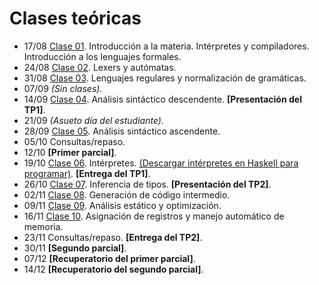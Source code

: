 Clases teóricas
===============

* 17/08 [Clase 01](files/clase01_introduccion.pdf). Introducción a la materia. Intérpretes y compiladores. Introducción a los lenguajes formales.
* 24/08 [Clase 02](files/clase02_lexers_y_automatas.pdf). Lexers y autómatas.
* 31/08 [Clase 03](files/clase03_lenguajes_regulares_y_normalizacion_de_gramaticas.pdf). Lenguajes regulares y normalización de gramáticas.
* 07/09 *(Sin clases).*
* 14/09 [Clase 04](files/clase04_analisis_sintactico_descendente.pdf). Análisis sintáctico descendente. **[Presentación del TP1]**.
* 21/09 *(Asueto día del estudiante).*
* 28/09 [Clase 05](files/clase05_analisis_sintactico_ascendente.pdf). Análisis sintáctico ascendente.
* 05/10 Consultas/repaso.
* 12/10 **[Primer parcial]**.
* 19/10 [Clase 06](files/clase06_interpretes.pdf). Intérpretes. [(Descargar intérpretes en Haskell para programar)](files/interpretes.tar.gz). **[Entrega del TP1]**.
* 26/10 [Clase 07](files/clase07_inferencia_de_tipos.pdf). Inferencia de tipos. **[Presentación del TP2]**.
* 02/11 [Clase 08](files/clase08_generacion_de_codigo.pdf). Generación de código intermedio.
* 09/11 [Clase 09](files/clase09_analisis_estatico.pdf). Análisis estático y optimización.
* 16/11 [Clase 10](files/clase10_registros_y_gc.pdf). Asignación de registros y manejo automático de memoria.
* 23/11 Consultas/repaso. **[Entrega del TP2]**.
* 30/11 **[Segundo parcial]**.
* 07/12 **[Recuperatorio del primer parcial]**.
* 14/12 **[Recuperatorio del segundo parcial]**.
